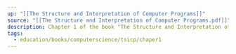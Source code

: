 ```yaml
---
up: "[[The Structure and Interpretation of Computer Programs]]"
source: "[[The Structure and Interpretation of Computer Programs.pdf]]"
description: Chapter 1 of the book "The Structure and Interpretation of Computer Programs"
tags:
  - education/books/computerscience/tsicp/chaper1
---
```

